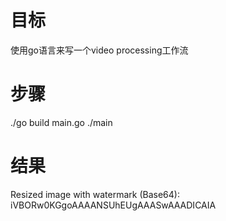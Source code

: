 # 目标
使用go语言来写一个video processing工作流

# 步骤
./go build main.go
./main

# 结果
Resized image with watermark (Base64):
iVBORw0KGgoAAAANSUhEUgAAASwAAADICAIA
